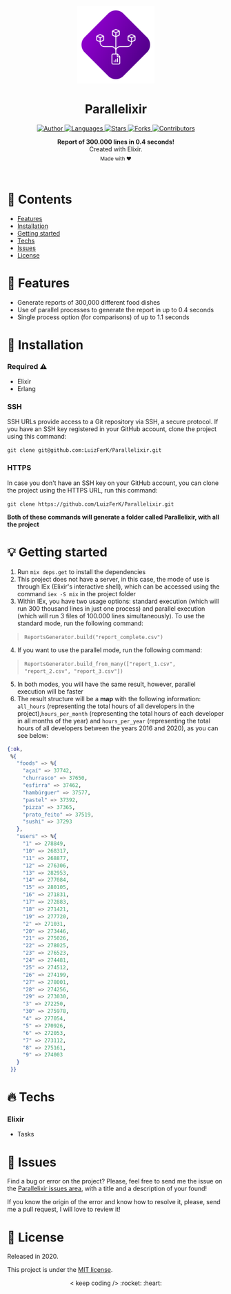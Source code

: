 <br />

<p align="center">
  <img alt="Logo" src="./.github/logo.png" width="180px" />
</p>

<h1 align="center" style="text-align: center;">Parallelixir</h1>

<p align="center">
	<a href="https://github.com/LuizFerK">
		<img alt="Author" src="https://img.shields.io/badge/author-Luiz%20Fernando-5C0095?style=flat" />
	</a>
	<a href="#">
		<img alt="Languages" src="https://img.shields.io/github/languages/count/LuizFerK/Parallelixir?color=5C0095&style=flat" />
	</a>
	<a href="hhttps://github.com/LuizFerK/Parallelixir/stargazers">
		<img alt="Stars" src="https://img.shields.io/github/stars/LuizFerK/Parallelixir?color=5C0095&style=flat" />
	</a>
	<a href="https://github.com/LuizFerK/Parallelixir/network/members">
		<img alt="Forks" src="https://img.shields.io/github/forks/LuizFerK/Parallelixir?color=5C0095&style=flat" />
	</a>
	<a href="https://github.com/LuizFerK/Parallelixir/graphs/contributors">
		<img alt="Contributors" src="https://img.shields.io/github/contributors/LuizFerK/Parallelixir?color=5C0095&style=flat" />
	</a>
</p>

<p align="center">
	<b>Report of 300.000 lines in 0.4 seconds!</b><br />
	<span>Created with Elixir.</span><br />
	<sub>Made with ❤️</sub>
</p>

<br />

# :pushpin: Contents

- [Features](#rocket-features)
- [Installation](#wrench-installation)
- [Getting started](#bulb-getting-started)
- [Techs](#fire-techs)
- [Issues](#bug-issues)
- [License](#book-license)

# :rocket: Features

- Generate reports of 300,000 different food dishes
- Use of parallel processes to generate the report in up to 0.4 seconds
- Single process option (for comparisons) of up to 1.1 seconds

# :wrench: Installation

### Required :warning:
- Elixir
- Erlang

### SSH

SSH URLs provide access to a Git repository via SSH, a secure protocol. If you have an SSH key registered in your GitHub account, clone the project using this command:

```git clone git@github.com:LuizFerK/Parallelixir.git```

### HTTPS

In case you don't have an SSH key on your GitHub account, you can clone the project using the HTTPS URL, run this command:

```git clone https://github.com/LuizFerK/Parallelixir.git```

**Both of these commands will generate a folder called Parallelixir, with all the project**

# :bulb: Getting started

1. Run ```mix deps.get``` to install the dependencies
2. This project does not have a server, in this case, the mode of use is through IEx (Elixir's interactive shell), which can be accessed using the command ```iex -S mix``` in the project folder
3. Within IEx, you have two usage options: standard execution (which will run 300 thousand lines in just one process) and parallel execution (which will run 3 files of 100.000 lines simultaneously). To use the standard mode, run the following command:
> ```ReportsGenerator.build("report_complete.csv")```
4. If you want to use the parallel mode, run the following command:
> ```ReportsGenerator.build_from_many(["report_1.csv", "report_2.csv", "report_3.csv"])```
5. In both modes, you will have the same result, however, parallel execution will be faster
6. The result structure will be a **map** with the following information: ```all_hours``` (representing the total hours of all developers in the project),```hours_per_month``` (representing the total hours of each developer in all months of the year) and ```hours_per_year``` (representing the total hours of all developers between the years 2016 and 2020), as you can see below:
```elixir
{:ok,
 %{
   "foods" => %{
     "açaí" => 37742,
     "churrasco" => 37650,
     "esfirra" => 37462,
     "hambúrguer" => 37577,
     "pastel" => 37392,
     "pizza" => 37365,
     "prato_feito" => 37519,
     "sushi" => 37293
   },
   "users" => %{
     "1" => 278849,
     "10" => 268317,
     "11" => 268877,
     "12" => 276306,
     "13" => 282953,
     "14" => 277084,
     "15" => 280105,
     "16" => 271831,
     "17" => 272883,
     "18" => 271421,
     "19" => 277720,
     "2" => 271031,
     "20" => 273446,
     "21" => 275026,
     "22" => 278025,
     "23" => 276523,
     "24" => 274481,
     "25" => 274512,
     "26" => 274199,
     "27" => 278001,
     "28" => 274256,
     "29" => 273030,
     "3" => 272250,
     "30" => 275978,
     "4" => 277054,
     "5" => 270926,
     "6" => 272053,
     "7" => 273112,
     "8" => 275161,
     "9" => 274003
   }
 }}
```

# :fire: Techs

### Elixir
- Tasks

# :bug: Issues

Find a bug or error on the project? Please, feel free to send me the issue on the [Parallelixir issues area](https://github.com/LuizFerK/Parallelixir/issues), with a title and a description of your found!

If you know the origin of the error and know how to resolve it, please, send me a pull request, I will love to review it!

# :book: License

Released in 2020.

This project is under the [MIT license](https://github.com/LuizFerK/Parallelixir/blob/main/LICENSE).

<p align="center">
	< keep coding /> :rocket: :heart:
</p>
